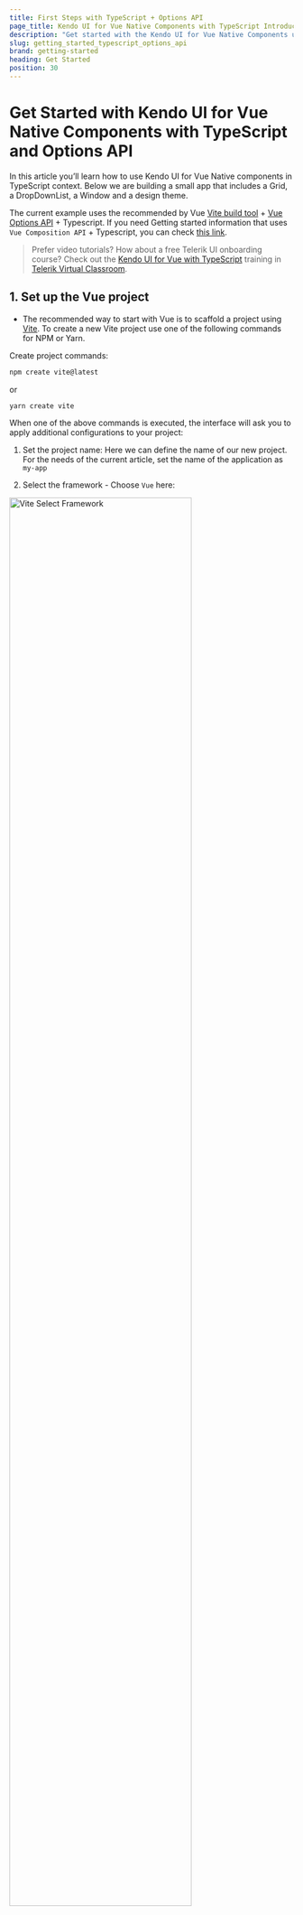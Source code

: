 ```yaml
---
title: First Steps with TypeScript + Options API
page_title: Kendo UI for Vue Native Components with TypeScript Introduction - Kendo UI for Vue Docs & Demos
description: "Get started with the Kendo UI for Vue Native Components using Typescript, Vite and Options API."
slug: getting_started_typescript_options_api
brand: getting-started
heading: Get Started
position: 30
---
```



# Get Started with Kendo UI for Vue Native Components with TypeScript and Options API

In this article you’ll learn how to use Kendo UI for Vue Native components in TypeScript context. Below we are building a small app that includes a Grid, a DropDownList, a Window and a design theme.

The current example uses the recommended by Vue [Vite build tool](https://vitejs.dev/) + [Vue Options API](https://vuejs.org/guide/introduction.html#options-api) + Typescript. If you need Getting started information that uses `Vue Composition API` + Typescript, you can check [this link](slug:getting_started_typescript_composition_api).

> Prefer video tutorials? How about a free Telerik UI onboarding course? Check out the [Kendo UI for Vue with TypeScript](https://learn.telerik.com/learn/course/internal/view/elearning/45/kendo-ui-for-vue-with-typescript) training in [Telerik Virtual Classroom](https://learn.telerik.com/learn).

## 1. Set up the Vue project
* The recommended way to start with Vue is to scaffold a project using [Vite](https://vuejs.org/guide/scaling-up/tooling.html#vite). To create a new Vite project use one of the following commands for NPM or Yarn.

Create project commands:

```sh
npm create vite@latest
```
or
```sh
yarn create vite
```

When one of the above commands is executed, the interface will ask you to apply additional configurations to your project:
1. Set the project name: 
Here we can define the name of our new project. For the needs of the current article, set the name of the application as `my-app`

2. Select the framework - Choose `Vue` here:
<img src="./images/vite-select-framework.png" alt="Vite Select Framework" style="width: 80%" />

3. Select the framework variant - Choose `Typescript` to build a Vite project with Vue and Typescript.
<img src="./images/vite-select-framework-variant-typescript.png" alt="Vite Select Framework Variant" style="width: 80%" />

When you are ready with the above steps, to run the newly created project do the following commands:
```
  cd my-app
  npm install
  npm run dev
```

## 2. Prepare the Generated Project

> By default, the Vite scaffolding generates a template for Vue project that uses the [Composition API](https://vuejs.org/guide/introduction.html#composition-api) available in the framework. The current article uses [Vue Options API](https://vuejs.org/guide/introduction.html#options-api). A Getting Started Article with Composition API + Typescript can be found on [this link](slug:getting_started_typescript_composition_api). 

Before you start playing with Kendo UI for Vue, let’s clean up the sample app a bit. Here is a list of suggested edits:
* In the `src/components` folder, delete the `HelloWorld.vue` file
* In the src/App.vue file:
	* Remove the import of the HelloWorld component

	```js
	import HelloWorld from './components/HelloWorld.vue'
	```
	* Remove the following code from the template definition:

	```html
  <div>
    <a href="https://vitejs.dev" target="_blank">
      <img src="/vite.svg" class="logo" alt="Vite logo" />
    </a>
    <a href="https://vuejs.org/" target="_blank">
      <img src="./assets/vue.svg" class="logo vue" alt="Vue logo" />
    </a>
  </div>
  <HelloWorld msg="Vite + Vue" />
	```

  * Remove the following CSS styles
  ```css
  .logo {
    height: 6em;
    padding: 1.5em;
    will-change: filter;
  }
  .logo:hover {
    filter: drop-shadow(0 0 2em #646cffaa);
  }
  .logo.vue:hover {
    filter: drop-shadow(0 0 2em #42b883aa);
  }
  ```

  * Clear the `script` tag in the **App.vue** file in a way suitable for the Options API configuration. The `script` tag should look like this:
  ```html-no-run
  <script lang="ts">
  </script>
  ```

Now, when we are ready with the blank Vue project, we can continue the development of our sample application. 

## 3. Add Application Data

Add dummy data needed by the components. Create folder `appdata` in the `src` folder. Add the following files to the `appdata` folder.

* Add a `src/appdata/categories.ts` file and copy the content from [this GitHub file](https://github.com/telerik/kendo-vue/tree/master/getting-started-typescript-options-api/src/appdata/categories.ts).
* Add a `src/appdata/products.ts` file and copy the content from [this GitHub file](https://github.com/telerik/kendo-vue/tree/master/getting-started-typescript-options-api/src/appdata/products.ts).

## 4. Import Kendo UI for Vue components

Kendo UI for Vue is distributed as multiple NPM packages, scoped to `@progress`. For example, the name of the `Grid` package is `@progress/kendo-vue-grid`.

Kendo UI for Vue is a rich suite of many modular components. For our dashboard example, we’ll use three of these components: The Grid, the DropDownList and the Window.

Let’s add the mentioned components’ packages and their dependencies:
```sh
npm install --save @progress/kendo-vue-grid @progress/kendo-data-query @progress/kendo-vue-inputs @progress/kendo-vue-intl @progress/kendo-vue-dropdowns @progress/kendo-vue-dateinputs @progress/kendo-drawing @progress/kendo-vue-data-tools @progress/kendo-vue-animation @progress/kendo-licensing @progress/kendo-svg-icons @progress/kendo-vue-indicators
```
or
```sh
yarn add @progress/kendo-vue-grid @progress/kendo-data-query @progress/kendo-vue-inputs @progress/kendo-vue-intl @progress/kendo-vue-dropdowns @progress/kendo-vue-dateinputs @progress/kendo-drawing @progress/kendo-vue-data-tools @progress/kendo-vue-animation @progress/kendo-licensing @progress/kendo-svg-icons @progress/kendo-vue-indicators
```
With the above, we not only add the packages of the `Grid` and `DropDownList` but also add another important package – `kendo-data-query`. It contains useful functions for client-side data operations.

To install the Window component run the following:
```sh
npm install --save @progress/kendo-vue-dialogs @progress/kendo-licensing @progress/kendo-svg-icons
```
or
```sh
yarn add @progress/kendo-vue-dialogs @progress/kendo-licensing @progress/kendo-svg-icons
```
## 5. Import the Kendo UI for Vue CSS styles

Kendo UI for Vue includes four gorgeous themes, which are all available as separate NPM packages. The available theme packages are [@progress/kendo-theme-default](https://www.npmjs.com/package/@progress/kendo-theme-default), [@progress/kendo-theme-bootstrap](https://www.npmjs.com/package/@progress/kendo-theme-bootstrap), [@progress/kendo-theme-material](https://www.npmjs.com/package/@progress/kendo-theme-material) and [@progress/kendo-theme-fluent](https://www.npmjs.com/package/@progress/kendo-theme-fluent).

Let’s take the Default theme and install it just like we did with the component packages:
```sh
npm install --save @progress/kendo-theme-default
```
or

```sh
yarn add --save @progress/kendo-theme-default
```

Import the CSS files from the package in the `src/App.vue` file. If needed, any additional custom styles can be added in the `<styles>` tag of the `src/App.vue` file.

Here is what we should add:
```js
import '@progress/kendo-theme-default/dist/all.css';
```

## 6. Add a Kendo UI for Vue DropDownList
Now that you have everything set up and ready to go, let’s begin using the Kendo UI for Vue components, starting with the [DropDownList](slug:overview_dropdownlist) component.
Before we continue, the first thing we should do is to import the already installed DropDownList component into the `src/App.vue` file and the `appdata/categories.ts` file using the following code:
```js
import { DropDownList } from '@progress/kendo-vue-dropdowns';
import { categories } from './appdata/categories';
```
Add the DropDownList component with the following code:
```js
export default defineComponent({
  name: 'App',
  components: {
    'dropdownlist': DropDownList,
  },
//..............
```

After importing the component, use the code below to bind a DropDownList to a list of categories.
```html
<dropdownlist
    :data-items="categories"
    :data-item-key="'CategoryID'"
    :text-field="'CategoryName'"
    >
</dropdownlist>
```
The data-items property of the DropDownList points to an array of objects or primitive values. In this case, you’re using an array of objects, and therefore specify both `data-item-key` and `text-field` properties.

You can also use the `default-item` property to display a hint for the users when no item is selected. The default item should have a field that matches the `text-field` name.

To show a little more of the DropDownList in action, update the `src/App.vue` file to use the below code.
```html
<template>
  <div id="app">
    <h1>Hello Kendo UI for Vue!</h1>
    <p>
      <dropdownlist
        :data-items="categories"
        :data-item-key="'CategoryID'"
        :text-field="'CategoryName'"
        :default-item="defaultItems"
        @change="handleDropDownChange"
      ></dropdownlist>&nbsp; Selected category ID:
      <strong>{{ dropdownlistCategory }}</strong>
    </p>
  </div>
</template>

<script lang="ts">
import { defineComponent } from 'vue';
import { categories } from './appdata/categories';
import { DropDownList } from '@progress/kendo-vue-dropdowns';
import '@progress/kendo-theme-default/dist/all.css';

export default defineComponent({
  name: 'App',
  components: {
    'dropdownlist': DropDownList,
  },
  data: function() {
    return {
      categories: categories,
      defaultItems: {CategoryID: null, CategoryName: "Product categories"},
      dropdownlistCategory: null
     }
  },
  methods: {
      handleDropDownChange(e: DropDownListChangeEvent) {
        this.dropdownlistCategory = e.target.value.CategoryID;
      }
  }
}
</script>
```
The above code additionally renders the ID of the selected category next to the `DropDownList`. You do this by defining a `dropdownlistCategory` field in the data options and implementing an [onChange](slug:api_dropdowns_dropdownlistchangeevent) handler to set it.

> In the definition on the `handleDropDownChange` method, you will see the `DropDownListChangeEvent` type defined for the event handler. This type should be defined when we work with TypeScript. The type is exported in the `@progress/kendo-vue-dropdowns` package and to use it we have to update the import definition as follows:
```html
import { DropDownList, DropDownListChangeEvent } from '@progress/kendo-vue-dropdowns';
```

> With the things added above, you can already test the Native DropDownList component. If you need a basic test of the `Kendo UI for Vue Native` suite, you can stop here or continue further with the more complex scenario where the [Grid](slug:overview_grid) and [Window](slug:overview_window) components are used.  

## 7. Add a Kendo UI for Vue Data Grid

Now that you’ve seen what a basic Kendo UI for Vue component looks like, let’s next implement something more complex with the Kendo UI for Vue Data Grid.

The [Kendo UI for Vue Data Grid](slug:overview_grid) provides 100+ ready-to-use features, covering everything from paging, sorting, filtering, editing and grouping, to row and column virtualization and Excel export.
In this section you’ll try out several of these features, but let’s start by seeing a simple Grid in action.

Import the `Grid` component, the `process` package and the products.ts file to the `src/App.vue file`.

```js
import { products } from './appdata/products';
import { process } from '@progress/kendo-data-query';
import { Grid } from '@progress/kendo-vue-grid';
```

Add the code below to create a Grid bound to your list of products. Add it right after the `<p>` that contains the DropDownList in the template inside the `src/App.vue` file.

```html
<grid
  :data-items="products"
  :columns="columns"
></grid>
```

Define the Grid component with the following code:
```js
import { defineComponent } from 'vue';
  name: 'App',
  components: {
    'dropdownlist': DropDownList,
    'grid': Grid,
  },
//..............
```

In the data options add the following lines:

```js
data: function() {
  return {
    categories: categories,
    products: products,
      columns: [
          { field: 'ProductName', title: 'Product Name'},
          { field: 'UnitPrice', title: 'Price' },
          { field: 'UnitsInStock', title: 'Units in Stock' },
          { field: 'Discontinued'}
      ] as GridColumnProps[],
    //..............
  }
}
```

> The above code uses the `GridColumnProps` type. This type should be defined when we work with TypeScript. The type is exported in the `@progress/kendo-vue-grid` package and to use it we have to update the import definition as follows:
```html
import { Grid, GridColumnProps } from '@progress/kendo-vue-grid';
```
More details about the **GridColumnProps** you can find on [its API page](slug:api_grid_gridcolumnprops).

When your browser refreshes, you’ll see your first Grid build with TypeScript! Pretty simple, but not quite real-world yet.

To fill out this example, let’s use the Grid APIs to add the list of features below. Read through the features, and then grab the updated App.vue code (below) to try the updated Grid for yourself.
* Add a height style to the Grid to activate [scrolling](slug:scrollmmodes_grid).
* Add user-friendly [column titles](slug:api_grid_gridcolumnprops#toc-title).
* [Format](slug:api_grid_gridcolumnprops#toc-format) the numbers in the Price column.
* Enable [paging](slug:paging_grid) and [sorting](slug:sorting_grid). This will require a few additions to the application code, explained below.
* Display the boolean values in the Discontinued column as checkboxes. For this purpose, we will [customize the table cell rendering](slug:custom_cells_grid) via the [cell property](slug:api_grid_gridcolumnprops#toc-cell) and a custom component.

Here is how we can implement the above functionality:
* Enable each data operation separately in the Grid declaration ( `:pageable="pageable"` and `:sortable="sortable"`). Add the following properties in the data option.

```js
data: function() {
  return {
      //..............
      pageable: true,
      sortable: true,
      //..............
  }
}
```
* Configure data operation settings and the initial state of the Grid data. For example:
	* The initial [skip](slug:api_grid_gridprops#toc-skip) will be the first one.
	* The page [size (take)](slug:api_grid_gridprops#toc-take) will be 10.
	* The Grid will be [initially sorted](slug:api_grid_gridprops#toc-sort) by Product Name.
	* We will save all these settings in data properties and add them to the Grid using the below code:
```js
data: function() {
  return {
    //..............
    skip: 0 as number | undefined,
    take: 10 as number | undefined,
    sort: [
      { field: "ProductName", dir: "asc" }
    ] as SortDescriptor[] | undefined,
    //..............
  }
}
```
> The above code uses the `SortDescriptor` type. This type should be defined when we work with TypeScript. The type is exported in the `@progress/kendo-data-query` package and to use it we have to update the import definition as follows:
```html
import { SortDescriptor } from '@progress/kendo-data-query';
```
More details about the **SortDescriptor** you can find on [its API page](slug:api_kendo-data-query_sortdescriptor).

* To display the correct Grid data, we will bind the Grid to the output of a function, rather than the `products` array directly. We will use the imported `process` function, which is part of the [kendo-data-query package](https://www.npmjs.com/package/@progress/kendo-data-query). The result of the function will be stored in the `dataResult` data property.
* Define a `dataStateChange` handler. It does two things:
	* Update the state of the `take`, `skip`, `filter` and `sort` data properties after each user interaction via the `createAppState` function.
	* After the data properties are updated, the second thing that the function does is to get a result from the `process` function and set it to the `dataResult` property. This will cause the Grid to refresh and display the expected data. To display the applied data changes, we have to change the `data-items` property of the Grid to `:data-items="dataResult"`.
* Define a template for the Discontinued field of the Grid. Add the following inside the grid tag in the template section of the `src/App.vue` file

```html
<template v-slot:discontinuedTemplate="{ props }">
	<td colspan="1">
		<input type="checkbox" :checked = props.dataItem.Discontinued disabled="disabled" />
	</td>
</template>
```

Edit the columns data property by adding the cell property for the Discontinued cell

```js
columns: [
    { field: 'ProductName', title: 'Product Name' },
    { field: 'UnitPrice', title: 'Price' },
    { field: 'UnitsInStock', title: 'Units in Stock' },
    { field: 'Discontinued', cell: 'discontinuedTemplate' }
] as GridColumnProps[],
```

* Finally, we will add Grid [filtering](slug:filtering_grid) via the DropDownList. To do that, we will use the existing `handleDropDownChang`e function and add a filter descriptor to `gridDataState`. We also need to reset the page index (skip) to zero, as the number of data items and pages will decrease.

To try all discussed above features, copy the below code and paste it in the App.vue file of your project.
```html
<template>
  <div id="app">
    <h1>Hello Kendo UI for Vue!</h1>
    <p>
      <dropdownlist
        :data-items="categories"
        :data-item-key="'CategoryID'"
        :text-field="'CategoryName'"
        :default-item="defaultItems"
        @change="handleDropDownChange"
      ></dropdownlist>&nbsp; Selected category ID:
      <strong>{{ dropdownlistCategory }}</strong>
    </p>

    <grid
      :data-items="dataResult"
      :pageable="pageable"
      :sortable="sortable"
      :sort="sort"
      :take="take"
      :skip="skip"
      :columns="columns"
      @datastatechange="dataStateChange"
      :style="{ height: '400px' }"
    >
      <template v-slot:discontinuedTemplate="{ props }">
        <td :colspan="1">
          <input type="checkbox" :checked="props.dataItem.Discontinued" disabled="disabled" />
        </td>
      </template>
    </grid>
  </div>
</template>

<script lang="ts">
import { defineComponent } from 'vue';
import { products } from './appdata/products';
import { categories } from './appdata/categories';
import { process, DataResult, State, CompositeFilterDescriptor, SortDescriptor } from '@progress/kendo-data-query';
import { Grid, GridDataStateChangeEvent, GridColumnProps } from '@progress/kendo-vue-grid';
import { DropDownList, DropDownListChangeEvent } from '@progress/kendo-vue-dropdowns';
import '@progress/kendo-theme-default/dist/all.css';

export default defineComponent({
  name: 'App',
  components: {
    'dropdownlist': DropDownList,
    'grid': Grid,
  },
  data: function () {
    return {
      categories: categories,
      products: products,
      defaultItems: { CategoryID: null, CategoryName: "Product categories" },
      dropdownlistCategory: null,
      pageable: true,
      sortable: true,
      skip: 0 as number | undefined,
      take: 10 as number | undefined,
      sort: [
        { field: "ProductName", dir: "asc" }
      ] as SortDescriptor[] | undefined,
      filter: {} as CompositeFilterDescriptor,
      columns: [
        { field: 'ProductName', title: 'Product Name' },
        { field: 'UnitPrice', title: 'Price' },
        { field: 'UnitsInStock', title: 'Units in Stock' },
        { field: 'Discontinued', cell: 'discontinuedTemplate' }
      ] as GridColumnProps[],
      dataResult: { data: [] as any, total: 0 } as DataResult,
    }
  },
  created() {
    const dataState: State = {
      skip: this.skip,
      take: this.take,
      sort: this.sort,
    };

    this.dataResult = process(this.products, dataState);
  },
  methods: {
    handleDropDownChange(e: DropDownListChangeEvent) {
      this.dropdownlistCategory = e.target.value.CategoryID;

      if (e.target.value.CategoryID !== null) {
        this.filter = {
          logic: 'and',
          filters: [{ field: 'CategoryID', operator: 'eq', value: e.target.value.CategoryID }]
        }
        this.skip = 0
      } else {
        this.filter = {} as CompositeFilterDescriptor
        this.skip = 0
      }
      let event: GridDataStateChangeEvent = {
        data: {
          skip: this.skip,
          take: this.take,
          sort: this.sort,
          filter: this.filter
        }
      };
      this.dataStateChange(event);
    },
    createAppState: function (dataState: State) {
      this.take = dataState.take;
      this.skip = dataState.skip;
      this.sort = dataState.sort;
    },
    dataStateChange(event: GridDataStateChangeEvent) {
      this.createAppState(event.data);

      if (event.data.filter !== undefined && event.data.filter.logic) {
        this.dataResult = process(products, {
          skip: event.data.skip,
          take: event.data.take,
          sort: event.data.sort,
          filter: event.data.filter
        });
      } else {
        this.dataResult = process(products, {
          skip: event.data.skip,
          take: event.data.take,
          sort: event.data.sort,
        });
      }
    },
  }
});
</script>
```

> Above you will see the usage of the `GridDataStateChangeEvent`, `DataResult`, `State` and `CompositeFilterDescriptor` types. Each of these types is defined in different Kendo UI packages. Here are the import definitions that we need to use the discussed types:
```html
import { process, DataResult, State, CompositeFilterDescriptor, SortDescriptor } from '@progress/kendo-data-query';
import { Grid, GridDataStateChangeEvent, GridColumnProps } from '@progress/kendo-vue-grid';
```
More details about the different types you can find on the [Data Query API page](slug:api_kendo-data-query) and [this GridDataStateChangeEvent API](slug:api_grid_griddatastatechangeevent) documentation.

In this section you were able to add a robust grid to your application—complete with paging, filtering, and sorting. Not a bad accomplishment for a few minutes' worth of work!
Feel free to explore the [Kendo UI for Vue Data Grid documentation page](slug:overview_grid) to get a sense of just how many things the Grid can do.

## 8. Add a Kendo UI for Vue Window
The `products` array contains some fields which are not displayed in the Grid. In this section, you’ll use the Kendo UI for Vue Window to display those additional product details when users select a Grid row.

Here are the required steps.
First import the Window component:

```js
import { Window } from '@progress/kendo-vue-dialogs';

export default {
  name: 'App',
  components: {
    //..............
    'window': Window
  },
  //..............
```

Next, define new `windowVisible` and `gridClickedRow` data properties.
```js
data: function() {
  return {
    //..............
    gridClickedRow:{},
    windowVisible: false
    }
}
```
Next, add a [row click handler](slug:api_grid_gridprops#toc-rowclick) to the Grid.
```html
<grid @rowclick="rowClick">
    //..............
</grid>
```
After that, add the `rowClick` function below, which will set the `windowVisible` flag to true, and assign the data item of the clicked row to the gridClickedRow property. You’ll use the data item values to render the Window's content.
```js
methods: {
    //..............
    rowClick (event){
      this.windowVisible=true;
      this.gridClickedRow=event.dataItem;
    }
    //..............
}
```
Next, add the following Window declaration. (Add it immediately after the Grid's definition in the template.) Notice how the Window will be rendered only if the `windowVisible` flag value is true.
```html
<window v-if="windowVisible" :title="'Product Details'" @close="closeWindow" :height="250">
  <dl style="{textAlign:left}">
    <dt>Product Name</dt>
    <dd>{{gridClickedRow.ProductName}}</dd>
    <dt>Product ID</dt>
    <dd>{{gridClickedRow.ProductID}}</dd>
    <dt>Quantity per Unit</dt>
    <dd>{{gridClickedRow.QuantityPerUnit}}</dd>
  </dl>
</window>
```
Finally, add the following Window [close handler](slug:api_dialogs_windowprops#toc-close), which will set the `windowVisible` flag to false when the user closes the Window.

```js
methods: {
    //..............
    closeWindow (){
      this.windowVisible=false;
    }
}
```
With this code in place, try tapping on a row in the Grid. You should see a custom Window appear with additional product information.

Once again, note how simple this functionality was to implement. With Kendo UI for Vue, you get a collection of Vue components that are easy to drop in and solve hard problems—in this case, building a customizable cross-browser-friendly Window. That’s the power of Kendo UI for Vue!

You can learn more about the `Window component` and what it can do on the [Kendo UI for Vue Window documentation page](slug:overview_window).

## 9. Activate Your Trial or Commercial License
Kendo UI for Vue is a professionally developed library distributed under a [commercial license](https://www.telerik.com/purchase/license-agreement/kendo-ui). Starting from [version 2.0.0](https://www.telerik.com/kendo-vue-ui/components/changelogs/ui-for-vue/), using any of the UI components from the Kendo UI for Vue library requires either a commercial license key or an active trial license key.

Follow the instructions on the Kendo UI for Vue [My License page](slug:my_license_vue) to activate your license.
## 10. Get the Complete Source Code
Your Kendo UI for Vue Getting Started application is complete! You can download and run the complete sample application from the [kendo-vue-examples GitHub repository](https://github.com/telerik/kendo-vue/tree/master/getting-started-typescript-options-api). 

Alternatively, run, fork and [experiment with the application directly in StackBlitz](https://stackblitz.com/edit/vite-jco3ua?file=src%2FApp.vue). 

This article shows just a glimpse of what you can create with Kendo UI for Vue. We hope we’ve managed to get you excited about becoming more a productive Vue developer and building complex UI in a short time through our professional UI library. We’re in it for the long run, so dive in!"

## Additional Resources

The resources in this section will help you get the most out of Kendo UI for Vue.

### ThemeBuilder

To take full control over the appearance of the Kendo UI for Vue components, you can create your own styles by using [ThemeBuilder](slug:themebuilder).

ThemeBuilder is a web application that enables you to create new themes and customize existing ones. Every change that you make is visualized almost instantly. Once you are done styling the Vue components, you can export a zip file with the styles for your theme and use them in your Vue app.

### UI Kits for Figma

Kendo UI for Vue comes with [four UI Kits for Figma](slug:ui_kits_figma): Material, Bootstrap, Fluent, and Kendo UI Default. They provide the designers of your application with a building block that matches the UI components available in the Kendo UI for Vue suite. Having matching building blocks guarantees the smooth implementation of the design.

### Kendo UI for Vue and TypeScript

For more specifics about the usage of the Kendo UI for Vue Native components, you can check the [Kendo UI for Vue TypeScript Integration Overview](slug:overview_typescript_integation) article. 

### VSCode Extension

To help you create projects even faster we have introduced [the Kendo UI VS Code Template Wizard](https://marketplace.visualstudio.com/items?itemName=KendoUI.kendotemplatewizard). To learn more about this awesome extension please check [Introducing the Kendo UI Template Wizard for Visual Studio Code](https://www.telerik.com/blogs/kendo-ui-template-wizard-for-visual-studio-code).
